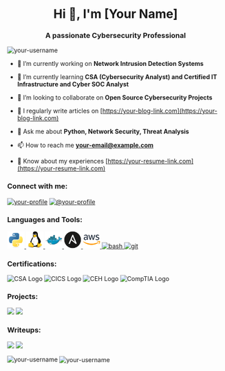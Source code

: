 <h1 align="center">Hi 👋, I'm [Your Name]</h1>
<h3 align="center">A passionate Cybersecurity Professional</h3>

<p align="left"> <img src="https://komarev.com/ghpvc/?username=your-username&label=Profile%20views&color=0e75b6&style=flat" alt="your-username" /> </p>

- 🔭 I’m currently working on **Network Intrusion Detection Systems**

- 🌱 I’m currently learning **CSA (Cybersecurity Analyst) and Certified IT Infrastructure and Cyber SOC Analyst**

- 👯 I’m looking to collaborate on **Open Source Cybersecurity Projects**

- 📝 I regularly write articles on [https://your-blog-link.com](https://your-blog-link.com)

- 💬 Ask me about **Python, Network Security, Threat Analysis**

- 📫 How to reach me **your-email@example.com**

- 📄 Know about my experiences [https://your-resume-link.com](https://your-resume-link.com)

<h3 align="left">Connect with me:</h3>
<p align="left">
<a href="https://linkedin.com/in/your-profile" target="blank"><img align="center" src="https://cdn.jsdelivr.net/npm/simple-icons@3.0.1/icons/linkedin.svg" alt="your-profile" height="30" width="40" /></a>
<a href="https://medium.com/@your-profile" target="blank"><img align="center" src="https://cdn.jsdelivr.net/npm/simple-icons@3.0.1/icons/medium.svg" alt="@your-profile" height="30" width="40" /></a>
</p>

<h3 align="left">Languages and Tools:</h3>
<p align="left"> 
<a href="https://www.python.org" target="_blank"> <img src="https://raw.githubusercontent.com/devicons/devicon/master/icons/python/python-original.svg" alt="python" width="40" height="40"/> </a> 
<a href="https://www.linux.org/" target="_blank"> <img src="https://raw.githubusercontent.com/devicons/devicon/master/icons/linux/linux-original.svg" alt="linux" width="40" height="40"/> </a> 
<a href="https://www.docker.com/" target="_blank"> <img src="https://raw.githubusercontent.com/devicons/devicon/master/icons/docker/docker-original.svg" alt="docker" width="40" height="40"/> </a> 
<a href="https://www.ansible.com/" target="_blank"> <img src="https://raw.githubusercontent.com/devicons/devicon/master/icons/ansible/ansible-original.svg" alt="ansible" width="40" height="40"/> </a> 
<a href="https://aws.amazon.com" target="_blank"> <img src="https://raw.githubusercontent.com/devicons/devicon/master/icons/amazonwebservices/amazonwebservices-original-wordmark.svg" alt="aws" width="40" height="40"/> </a> 
<a href="https://www.gnu.org/software/bash/" target="_blank"> <img src="https://www.vectorlogo.zone/logos/gnu_bash/gnu_bash-icon.svg" alt="bash" width="40" height="40"/> </a> 
<a href="https://git-scm.com/" target="_blank"> <img src="https://www.vectorlogo.zone/logos/git-scm/git-scm-icon.svg" alt="git" width="40" height="40"/> </a> 
</p>

<h3 align="left">Certifications:</h3>
<p align="left">
<img src="images/csa-logo.png" alt="CSA Logo" width="100"/> 
<img src="images/cics-logo.png" alt="CICS Logo" width="100"/> 
<img src="images/ceh-logo.png" alt="CEH Logo" width="100"/> 
<img src="images/comptia-logo.png" alt="CompTIA Logo" width="100"/>
</p>

<h3 align="left">Projects:</h3>
<p align="left">
<a href="https://github.com/your-username/network-intrusion-detection-system"><img src="https://github-readme-stats.vercel.app/api/pin/?username=your-username&repo=network-intrusion-detection-system" /></a>
<a href="https://github.com/your-username/web-application-penetration-testing"><img src="https://github-readme-stats.vercel.app/api/pin/?username=your-username&repo=web-application-penetration-testing" /></a>
</p>

<h3 align="left">Writeups:</h3>
<p align="left">
<a href="https://github.com/your-username/ctf-sql-injection"><img src="https://github-readme-stats.vercel.app/api/pin/?username=your-username&repo=ctf-sql-injection" /></a>
<a href="https://github.com/your-username/ransomware-response"><img src="https://github-readme-stats.vercel.app/api/pin/?username=your-username&repo=ransomware-response" /></a>
</p>

<p><img align="left" src="https://github-readme-stats.vercel.app/api/top-langs?username=your-username&show_icons=true&locale=en&layout=compact" alt="your-username" /></p>

<p>&nbsp;<img align="center" src="https://github-readme-stats.vercel.app/api?username=your-username&show_icons=true&locale=en" alt="your-username" /></p>
